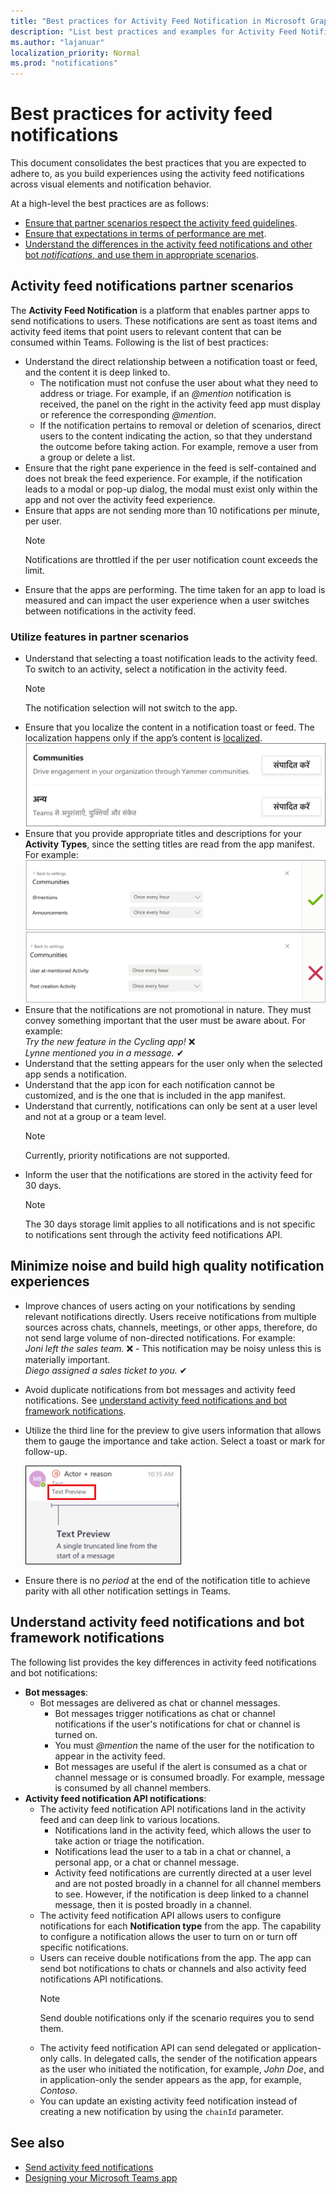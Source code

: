 ```yaml
---
title: "Best practices for Activity Feed Notification in Microsoft Graph"
description: "List best practices and examples for Activity Feed Notification in Microsoft Graph"
ms.author: "lajanuar"
localization_priority: Normal
ms.prod: "notifications"
---
```


# Best practices for activity feed notifications
This document consolidates the best practices that you are expected to adhere to, as you build experiences using the activity feed notifications across visual elements and notification behavior.

At a high-level the best practices are as follows:
* [Ensure that partner scenarios respect the activity feed guidelines](#activity-feed-notifications-partner-scenarios).
* [Ensure that expectations in terms of performance are met](#minimize-noise-and-build-high-quality-notification-experiences).
* [Understand the differences in the activity feed notifications and other bot *notifications*, and use them in appropriate scenarios](#understand-activity-feed-notifiations-and-bot-framework-notifications).

## Activity feed notifications partner scenarios
The **Activity Feed Notification** is a platform that enables partner apps to send notifications to users. These notifications are sent as toast items and activity feed items that point users to relevant content that can be consumed within Teams. 
Following is the list of best practices:
* Understand the direct relationship between a notification toast or feed, and the content it is deep linked to.
    * The notification must not confuse the user about what they need to address or triage. For example, if an *@mention* notification is received, the panel on the right in the activity feed app must display or reference the corresponding *@mention*.
    * If the notification pertains to removal or deletion of scenarios, direct users to the content indicating the action, so that they understand the outcome before taking action. For example, remove a user from a group or delete a list.
* Ensure that the right pane experience in the feed is self-contained and does not break the feed experience. For example, if the notification leads to a modal or pop-up dialog, the modal must exist only within the app and not over the activity feed experience.
* Ensure that apps are not sending more than 10 notifications per minute, per user.
  > [!NOTE]
  > Notifications are throttled if the per user notification count exceeds the limit.
* Ensure that the apps are performing. The time taken for an app to load is measured and can impact the user experience when a user switches between notifications in the activity feed.

### Utilize features in partner scenarios
* Understand that selecting a toast notification leads to the activity feed. To switch to an activity, select a notification in the activity feed.
  > [!NOTE] 
  > The notification selection will not switch to the app.
* Ensure that you localize the content in a notification toast or feed. The localization happens only if the app’s content is [localized](/platform/concepts/build-and-test/apps-localization).<br/> ![Screenshot of App level settings](../concepts/images/notifications-api-best-practice1.png)
* Ensure that you provide appropriate titles and descriptions for your **Activity Types**, since the setting titles are read from the app manifest. For example:<br/>![Screenshot of correct Activity Types](../concepts/images/notifications-api-best-practice2.png)<br/>![Screenshot of incorrect Activity Types](../concepts/images/notifications-api-best-practice3.png)
* Ensure that the notifications are not promotional in nature. They must convey something important that the user must be aware about. For example:<br/>*Try the new feature in the Cycling app!* ❌<br/>*Lynne mentioned you in a message.* ✔
* Understand that the setting appears for the user  only when the selected app sends a notification.
* Understand that the app icon for each notification cannot be customized, and is the one that is included in the app manifest.
* Understand that currently, notifications can only be sent at a user level and not at a group or a team level.
  > [!NOTE]
  > Currently, priority notifications are not supported.
* Inform the user that the notifications are stored in the activity feed for 30 days. 
  > [!NOTE]
  > The 30 days storage limit applies to all notifications and is not specific to notifications sent through the activity feed notifications API.

## Minimize noise and build high quality notification experiences
* Improve chances of users acting on your notifications by sending relevant notifications directly. Users receive notifications from multiple sources across chats, channels, meetings, or other apps, therefore, do not send large volume of non-directed notifications. For example:</br> *Joni left the sales team.* ❌ - This notification may be noisy unless this is materially important.<br/>*Diego assigned a sales ticket to you.* ✔
* Avoid duplicate notifications from bot messages and activity feed notifications. See [understand activity feed notifications and bot framework notifications](#understand-activity-feed-notifiations-and-bot-framework-notifications).
* Utilize the third line for the preview to give users information that allows them to gauge the importance and take action. Select a toast or mark for follow-up.

  ![Notification text preview](../concepts/images/notification-preview.png)
* Ensure there is no *period* at the end of the notification title to achieve parity with all other notification settings in Teams.

## Understand activity feed notifications and bot framework notifications
The following list provides the key differences in activity feed notifications and bot notifications:

* **Bot messages**: 
    * Bot messages are delivered as chat or channel messages. 
        * Bot messages trigger notifications as chat or channel notifications if the user's notifications for chat or channel is turned on.
        * You must *@mention* the name of the user for the notification to appear in the activity feed. 
        * Bot messages are useful if the alert is consumed as a chat or channel message or is consumed broadly. For example, message is consumed by all channel members.
* **Activity feed notification API notifications**:
    * The activity feed notification API notifications land in the activity feed and can deep link to various locations.
        * Notifications land in the activity feed, which allows the user to take action or triage the notification.
        * Notifications lead the user to a tab in a chat or channel, a personal app, or a chat or channel message.
        * Activity feed notifications are currently directed at a user level and are not posted broadly in a channel for all channel members to see. However, if the notification is deep linked to a channel message, then it is posted broadly in a channel.
    * The activity feed notification API allows users to configure notifications for each **Notification type** from the app. The capability to configure a notification allows the user to turn on or turn off specific notifications.
    * Users can receive double notifications from the app. The app can send bot notifications to chats or channels and also activity feed notifications API notifications.
       > [!NOTE]
       > Send double notifications only if the scenario requires you to send them.
    * The activity feed notification API can send delegated or application-only calls. In delegated calls, the sender of the notification appears as the user who initiated the notification, for example, *John Doe*, and in application-only the sender appears as the app, for example, *Contoso*. 
    * You can update an existing activity feed notification instead of creating a new notification by using the `chainId` parameter.

## See also
* [Send activity feed notifications](teams-send-activityfeednotifications.md)
* [Designing your Microsoft Teams app](/platform/concepts/design/design-teams-app-overview)
